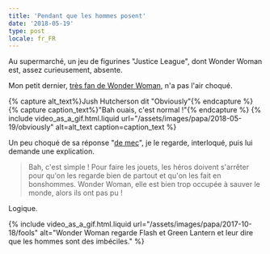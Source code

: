 ```yaml
---
title: 'Pendant que les hommes posent'
date: '2018-05-19'
type: post
locale: fr_FR
---
```


Au supermarché, un jeu de figurines "Justice League", dont Wonder Woman est, assez curieusement, absente.

<!-- more -->

Mon petit dernier, [très fan de Wonder Woman](/2017/10/et-la-reine/), n'a pas l'air choqué.

{% capture alt_text%}Jush Hutcherson dit "Obviously"{% endcapture %}
{% capture caption_text%}"Bah ouais, c'est normal !"{% endcapture %}
{% include video_as_a_gif.html.liquid
url="/assets/images/papa/2018-05-19/obviously"
alt=alt_text
caption=caption_text
%}

Un peu choqué de sa réponse "[de mec](/2017/10/comme-un-mec/)", je le regarde, interloqué, puis lui demande une explication.

> Bah, c'est simple ! Pour faire les jouets, les héros doivent s'arrêter pour qu'on les regarde bien de partout et qu'on les fait en bonshommes. Wonder Woman, elle est bien trop occupée à sauver le monde, alors ils ont pas pu !

Logique.

{% include video_as_a_gif.html.liquid
url="/assets/images/papa/2017-10-18/fools"
alt="Wonder Woman regarde Flash et Green Lantern et leur dire que les hommes sont des imbéciles."
%}